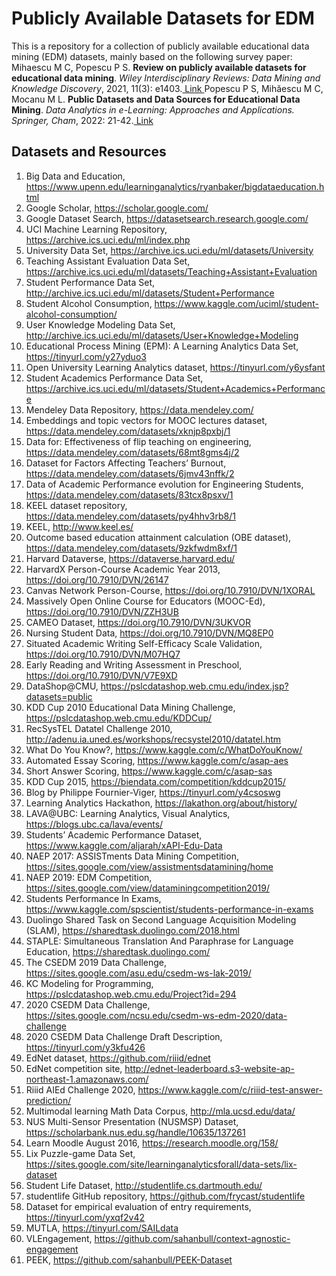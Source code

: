 # Publicly Available Datasets for EDM
This is a repository for a collection of publicly available educational data mining (EDM) datasets, mainly based on the following survey paper:
Mihaescu M C, Popescu P S. <b>Review on publicly available datasets for educational data mining</b>. <i>Wiley Interdisciplinary Reviews: Data Mining and Knowledge Discovery</i>, 2021, 11(3): e1403.<a class="btn btn-outline-primary my-1 mr-1 btn-sm" href="https://wires.onlinelibrary.wiley.com/doi/10.1002/widm.1403?af=R" target="_blank" rel="noopener"> Link
  </a>
Popescu P S, Mihăescu M C, Mocanu M L. <b>Public Datasets and Data Sources for Educational Data Mining</b>. <i>Data Analytics in e-Learning: Approaches and Applications. Springer, Cham</i>, 2022: 21-42.<a class="btn btn-outline-primary my-1 mr-1 btn-sm" href="https://link.springer.com/chapter/10.1007/978-3-030-96644-7_2" target="_blank" rel="noopener"> Link
  </a>
 
## Datasets and Resources
1. Big Data and Education, https://www.upenn.edu/learninganalytics/ryanbaker/bigdataeducation.html
2. Google Scholar, https://scholar.google.com/
3. Google Dataset Search, https://datasetsearch.research.google.com/
4. UCI Machine Learning Repository, https://archive.ics.uci.edu/ml/index.php
5. University Data Set, https://archive.ics.uci.edu/ml/datasets/University
6. Teaching Assistant Evaluation Data Set, https://archive.ics.uci.edu/ml/datasets/Teaching+Assistant+Evaluation
7. Student Performance Data Set, http://archive.ics.uci.edu/ml/datasets/Student+Performance
8. Student Alcohol Consumption, https://www.kaggle.com/uciml/student-alcohol-consumption/
9. User Knowledge Modeling Data Set, http://archive.ics.uci.edu/ml/datasets/User+Knowledge+Modeling
10. Educational Process Mining (EPM): A Learning Analytics Data Set, https://tinyurl.com/y27yduo3
11. Open University Learning Analytics dataset, https://tinyurl.com/y6ysfant
12. Student Academics Performance Data Set, https://archive.ics.uci.edu/ml/datasets/Student+Academics+Performance
13. Mendeley Data Repository, https://data.mendeley.com/
14. Embeddings and topic vectors for MOOC lectures dataset, https://data.mendeley.com/datasets/xknjp8pxbj/1
15. Data for: Effectiveness of flip teaching on engineering, https://data.mendeley.com/datasets/68mt8gms4j/2
16. Dataset for Factors Affecting Teachers’ Burnout, https://data.mendeley.com/datasets/6jmv43nffk/2
17. Data of Academic Performance evolution for Engineering Students, https://data.mendeley.com/datasets/83tcx8psxv/1
18. KEEL dataset repository, https://data.mendeley.com/datasets/py4hhv3rb8/1
19. KEEL, http://www.keel.es/
20. Outcome based education attainment calculation (OBE dataset), https://data.mendeley.com/datasets/9zkfwdm8xf/1
21. Harvard Dataverse, https://dataverse.harvard.edu/
22. HarvardX Person-Course Academic Year 2013, https://doi.org/10.7910/DVN/26147
23. Canvas Network Person-Course, https://doi.org/10.7910/DVN/1XORAL
24. Massively Open Online Course for Educators (MOOC-Ed), https://doi.org/10.7910/DVN/ZZH3UB
25. CAMEO Dataset, https://doi.org/10.7910/DVN/3UKVOR
26. Nursing Student Data, https://doi.org/10.7910/DVN/MQ8EP0
27. Situated Academic Writing Self-Efficacy Scale Validation, https://doi.org/10.7910/DVN/M07HQ7
28. Early Reading and Writing Assessment in Preschool, https://doi.org/10.7910/DVN/V7E9XD
29. DataShop@CMU, https://pslcdatashop.web.cmu.edu/index.jsp?datasets=public
30. KDD Cup 2010 Educational Data Mining Challenge, https://pslcdatashop.web.cmu.edu/KDDCup/
31. RecSysTEL Datatel Challenge 2010, http://adenu.ia.uned.es/workshops/recsystel2010/datatel.htm
32. What Do You Know?, https://www.kaggle.com/c/WhatDoYouKnow/   
33. Automated Essay Scoring, https://www.kaggle.com/c/asap-aes
34. Short Answer Scoring, https://www.kaggle.com/c/asap-sas
35. KDD Cup 2015, https://biendata.com/competition/kddcup2015/
36. Blog by Philippe Fournier-Viger, https://tinyurl.com/y4csoswg
37. Learning Analytics Hackathon, https://lakathon.org/about/history/
38. LAVA@UBC: Learning Analytics, Visual Analytics, https://blogs.ubc.ca/lava/events/
39. Students’ Academic Performance Dataset, https://www.kaggle.com/aljarah/xAPI-Edu-Data
40. NAEP 2017: ASSISTments Data Mining Competition, https://sites.google.com/view/assistmentsdatamining/home
41. NAEP 2019: EDM Competition, https://sites.google.com/view/dataminingcompetition2019/
42. Students Performance In Exams, https://www.kaggle.com/spscientist/students-performance-in-exams
43. Duolingo Shared Task on Second Language Acquisition Modeling (SLAM), https://sharedtask.duolingo.com/2018.html
44. STAPLE: Simultaneous Translation And Paraphrase for Language Education, https://sharedtask.duolingo.com/
45. The CSEDM 2019 Data Challenge, https://sites.google.com/asu.edu/csedm-ws-lak-2019/
46. KC Modeling for Programming, https://pslcdatashop.web.cmu.edu/Project?id=294
47. 2020 CSEDM Data Challenge, https://sites.google.com/ncsu.edu/csedm-ws-edm-2020/data-challenge
48. 2020 CSEDM Data Challenge Draft Description, https://tinyurl.com/y3kfu426
49. EdNet dataset, https://github.com/riiid/ednet
50. EdNet competition site, http://ednet-leaderboard.s3-website-ap-northeast-1.amazonaws.com/
51. Riiid AIEd Challenge 2020, https://www.kaggle.com/c/riiid-test-answer-prediction/
52. Multimodal learning Math Data Corpus, http://mla.ucsd.edu/data/
53. NUS Multi-Sensor Presentation (NUSMSP) Dataset, https://scholarbank.nus.edu.sg/handle/10635/137261
54. Learn Moodle August 2016, https://research.moodle.org/158/
55. Lix Puzzle-game Data Set, https://sites.google.com/site/learninganalyticsforall/data-sets/lix-dataset
56. Student Life Dataset, http://studentlife.cs.dartmouth.edu/
57. studentlife GitHub repository, https://github.com/frycast/studentlife
58. Dataset for empirical evaluation of entry requirements, https://tinyurl.com/yxqf2v42
59. MUTLA, https://tinyurl.com/SAILdata
60. VLEngagement, https://github.com/sahanbull/context-agnostic-engagement
61. PEEK, https://github.com/sahanbull/PEEK-Dataset
